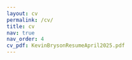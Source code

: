 ```yaml
---
layout: cv
permalink: /cv/
title: cv
nav: true
nav_order: 4
cv_pdf: KevinBrysonResumeApril2025.pdf
---
```

